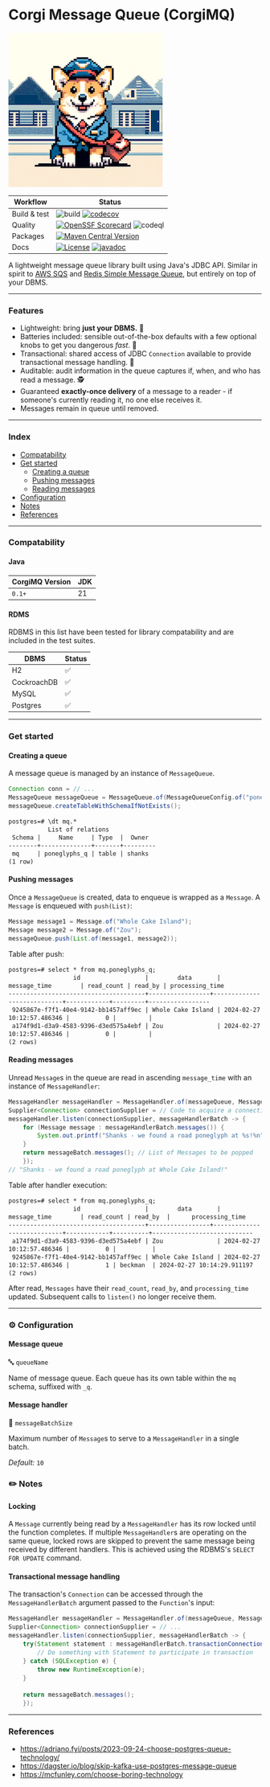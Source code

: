 # Corgi Message Queue (CorgiMQ)

![mascot.jpg](mascot.jpg)

| Workflow     | Status                                                                                                                                                                                                                                                               |
|--------------|----------------------------------------------------------------------------------------------------------------------------------------------------------------------------------------------------------------------------------------------------------------------|
| Build & test | ![build](https://github.com/hailuand/corgio-mq/actions/workflows/maven.yaml/badge.svg) [![codecov](https://codecov.io/github/hailuand/corgimq/graph/badge.svg?token=NYQYU42L1U)](https://codecov.io/github/hailuand/corgimq)                                         |
| Quality      | [![OpenSSF Scorecard](https://api.securityscorecards.dev/projects/github.com/hailuand/corgimq/badge)](https://securityscorecards.dev/viewer/?uri=github.com/hailuand/corgimq) ![codeql](https://github.com/hailuand/corgimq/actions/workflows/codeql.yaml/badge.svg) |
| Packages     | [![Maven Central Version](https://img.shields.io/maven-central/v/io.github.hailuand/corgimq?color=blue)](https://central.sonatype.com/artifact/io.github.hailuand/corgimq)                                                                                           |
| Docs         | [![License](https://img.shields.io/badge/License-Apache_2.0-blue.svg)](https://opensource.org/licenses/Apache-2.0)  [![javadoc](https://javadoc.io/badge2/io.github.hailuand/corgimq/javadoc.svg)](https://javadoc.io/doc/io.github.hailuand/corgimq)                |


A lightweight message queue library built using Java's JDBC API. Similar in spirit to [AWS SQS](https://aws.amazon.com/sqs/)
and [Redis Simple Message Queue](https://github.com/smrchy/rsmq), but entirely on top of your DBMS.

---

### Features
- Lightweight: bring **just your DBMS.** :rocket:
- Batteries included: sensible out-of-the-box defaults with a few optional knobs to get you dangerous _fast_. :battery:
- Transactional: shared access of JDBC `Connection` available to provide transactional message handling. :handshake:
- Auditable: audit information in the queue captures if, when, and who has read a message. :detective:
- Guaranteed **exactly-once delivery** of a message to a reader - if someone's currently reading it, no one else receives it.
- Messages remain in queue until removed.

---

### Index
* [Compatability](#compatability)
* [Get started](#get-started)
  * [Creating a queue](#creating-a-queue)
  * [Pushing messages](#pushing-messages)
  * [Reading messages](#reading-messages)
* [Configuration](#-configuration)
* [Notes](#-notes)
* [References](#references)

---

### Compatability

#### Java
| CorgiMQ Version | JDK |
|---------------|-----|
| `0.1+`        | 21  |


#### RDMS
RDBMS in this list have been tested for library compatability and are included in the test suites.

| DBMS        | Status             |
|-------------|--------------------|
| H2          | :white_check_mark: |
| CockroachDB | :white_check_mark: |
| MySQL       | :white_check_mark: |
| Postgres    | :white_check_mark: |

---

### Get started
#### Creating a queue
A message queue is managed by an instance of `MessageQueue`.

```java
Connection conn = // ...
MessageQueue messageQueue = MessageQueue.of(MessageQueueConfig.of("poneglyphs"), conn); // Name of queue, table will have '_q' suffix
messageQueue.createTableWithSchemaIfNotExists();
```

```
postgres=# \dt mq.*
           List of relations
 Schema |     Name     | Type  |  Owner
--------+--------------+-------+---------
 mq     | poneglyphs_q | table | shanks
(1 row)
```

#### Pushing messages
Once a `MessageQueue` is created, data to enqueue is wrapped as a `Message`. A `Message` is enqueued with `push(List)`:

```java
Message message1 = Message.of("Whole Cake Island");
Message message2 = Message.of("Zou");
messageQueue.push(List.of(message1, message2));
```

Table after push:

```
postgres=# select * from mq.poneglyphs_q;
                  id                  |        data       |        message_time        | read_count | read_by | processing_time
--------------------------------------+-----------------+----------------------------+------------+---------+-----------------
 9245867e-f7f1-40e4-9142-bb1457aff9ec | Whole Cake Island | 2024-02-27 10:12:57.486346 |          0 |         |
 a174f9d1-d3a9-4583-9396-d3ed575a4ebf | Zou               | 2024-02-27 10:12:57.486346 |          0 |         |
(2 rows)
```

#### Reading messages
Unread `Message`s in the queue are read in ascending `message_time` with an instance of `MessageHandler`:

```java
MessageHandler messageHandler = MessageHandler.of(messageQueue, MessageHandlerConfig.of(1)); // Read one message at a time
Supplier<Connection> connectionSupplier = // Code to acquire a connection to database
messageHandler.listen(connectionSupplier, messageHandlerBatch -> {
    for (Message message : messageHandlerBatch.messages()) {
        System.out.printf("Shanks - we found a road poneglyph at %s!%n", message.data());
    }
    return messageBatch.messages(); // List of Messages to be popped
    });
// "Shanks - we found a road poneglyph at Whole Cake Island!"
```

Table after handler execution:
```
postgres=# select * from mq.poneglyphs_q;
                  id                  |        data       |        message_time        | read_count | read_by  |      processing_time
--------------------------------------+-----------------+----------------------------+------------+----------+----------------------------
 a174f9d1-d3a9-4583-9396-d3ed575a4ebf | Zou               | 2024-02-27 10:12:57.486346 |          0 |          |
 9245867e-f7f1-40e4-9142-bb1457aff9ec | Whole Cake Island | 2024-02-27 10:12:57.486346 |          1 | beckman  | 2024-02-27 10:14:29.911197
(2 rows)
```
After read, `Messages` have their `read_count`, `read_by`, and `processing_time` updated. Subsequent 
calls to `listen()` no longer receive them.

---

### ⚙️ Configuration
#### Message queue

🔤 `queueName`

Name of message queue. Each queue has its own table within the `mq` schema, suffixed with `_q`.

#### Message handler

🔢 `messageBatchSize`

Maximum number of `Message`s to serve to a `MessageHandler` in a single batch. 

_Default:_ `10`

### ✏️ Notes
#### Locking
A `Message` currently being read by a `MessageHandler` has its row locked until the function completes. If multiple
`MessageHandler`s are operating on the same queue, locked rows are skipped to prevent the same message being received
by different handlers. This is achieved using the RDBMS's `SELECT FOR UPDATE` command.

#### Transactional message handling
The transaction's `Connection` can be accessed through the `MessageHandlerBatch` argument passed to the
`Function`'s input:
```java
MessageHandler messageHandler = MessageHandler.of(messageQueue, MessageHandlerConfig.of(1));
Supplier<Connection> connectionSupplier = // ...
messageHandler.listen(connectionSupplier, messageHandlerBatch -> {
    try(Statement statement : messageHandlerBatch.transactionConnection()) {
        // Do something with Statement to participate in transaction
    } catch (SQLException e) {
        throw new RuntimeException(e);
    }
    
    return messageBatch.messages();
    });
```

---

### References
- https://adriano.fyi/posts/2023-09-24-choose-postgres-queue-technology/
- https://dagster.io/blog/skip-kafka-use-postgres-message-queue
- https://mcfunley.com/choose-boring-technology
